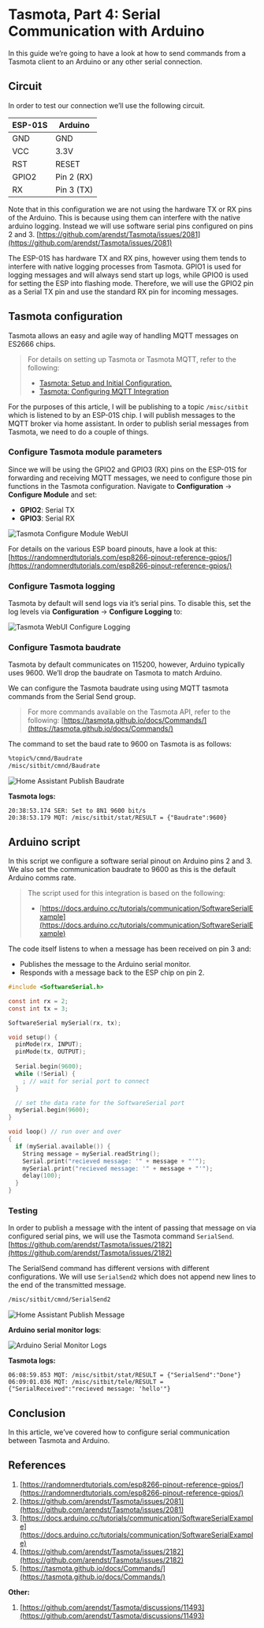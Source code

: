 # Tasmota, Part 4: Serial Communication with Arduino

In this guide we’re going to have a look at how to send commands from a Tasmota client to an Arduino or any other serial connection.

<!-- Table of Contents -->

## Circuit

In order to test our connection we’ll use the following circuit.

|**ESP-01S**|**Arduino**|
|-----------|-----------|
|GND        |GND        |
|VCC        |3.3V       |
|RST        |RESET      |
|GPIO2      |Pin 2 (RX) |
|RX         |Pin 3 (TX) |

Note that in this configuration we are not using the hardware TX or RX pins of the Arduino. This is because using them can interfere with the native arduino logging. Instead we will use software serial pins configured on pins 2 and 3. [https://github.com/arendst/Tasmota/issues/2081](https://github.com/arendst/Tasmota/issues/2081)

The ESP-01S has hardware TX and RX pins, however using them tends to interfere with native logging processes from Tasmota. GPIO1 is used for logging messages and will always send start up logs, while GPIO0 is used for setting the ESP into flashing mode. Therefore, we will use the GPIO2 pin as a Serial TX pin and use the standard RX pin for incoming messages.

## Tasmota configuration

Tasmota allows an easy and agile way of handling MQTT messages on ES2666 chips.

> For details on setting up Tasmota or Tasmota MQTT, refer to the following:
>
> * [Tasmota: Setup and Initial Configuration.](8290305.html)
> * [Tasmota: Configuring MQTT Integration](10846209.html)

For the purposes of this article, I will be publishing to a topic `/misc/sitbit` which is listened to by an ESP-01S chip. I will publish messages to the MQTT broker via home assistant. In order to publish serial messages from Tasmota, we need to do a couple of things.

### Configure Tasmota module parameters

Since we will be using the GPIO2 and GPIO3 (RX) pins on the ESP-01S for forwarding and receiving MQTT messages, we need to configure those pin functions in the Tasmota configuration. Navigate to **Configuration** → **Configure Module** and set:

* **GPIO2**: Serial TX
* **GPIO3**: Serial RX

![Tasmota Configure Module WebUI](./tasmota-4-serial-communication-with-arduino-images/11796513.png)

For details on the various ESP board pinouts, have a look at this: [https://randomnerdtutorials.com/esp8266-pinout-reference-gpios/](https://randomnerdtutorials.com/esp8266-pinout-reference-gpios/)

### Configure Tasmota logging

Tasmota by default will send logs via it’s serial pins. To disable this, set the log levels via **Configuration** → **Configure Logging** to:

![Tasmota WebUI Configure Logging](./tasmota-4-serial-communication-with-arduino-images/11796527.png)

### Configure Tasmota baudrate

Tasmota by default communicates on 115200, however, Arduino typically uses 9600. We’ll drop the baudrate on Tasmota to match Arduino.

We can configure the Tasmota baudrate using using MQTT tasmota commands from the Serial Send group.

> For more commands available on the Tasmota API, refer to the following: [https://tasmota.github.io/docs/Commands/](https://tasmota.github.io/docs/Commands/)

The command to set the baud rate to 9600 on Tasmota is as follows:

```bash
%topic%/cmnd/Baudrate
/misc/sitbit/cmnd/Baudrate
```

![Home Assistant Publish Baudrate](./tasmota-4-serial-communication-with-arduino-images/11829249.png)

**Tasmota logs:**

```log
20:38:53.174 SER: Set to 8N1 9600 bit/s
20:38:53.179 MQT: /misc/sitbit/stat/RESULT = {"Baudrate":9600}
```

## Arduino script

In this script we configure a software serial pinout on Arduino pins 2 and 3. We also set the communication baudrate to 9600 as this is the default Arduino comms rate.

> The script used for this integration is based on the following:
>
> * [https://docs.arduino.cc/tutorials/communication/SoftwareSerialExample](https://docs.arduino.cc/tutorials/communication/SoftwareSerialExample)

The code itself listens to when a message has been received on pin 3 and:

* Publishes the message to the Arduino serial monitor.
* Responds with a message back to the ESP chip on pin 2.

```c
#include <SoftwareSerial.h>

const int rx = 2;
const int tx = 3;

SoftwareSerial mySerial(rx, tx);

void setup() {
  pinMode(rx, INPUT);
  pinMode(tx, OUTPUT);
  
  Serial.begin(9600);
  while (!Serial) {
    ; // wait for serial port to connect
  }

  // set the data rate for the SoftwareSerial port
  mySerial.begin(9600);
}

void loop() // run over and over
{
  if (mySerial.available()) {
    String message = mySerial.readString();
    Serial.print("recieved message: '" + message + "'");
    mySerial.print("recieved message: '" + message + "'");
    delay(100);
  }
}
```

### Testing

In order to publish a message with the intent of passing that message on via configured serial pins, we will use the Tasmota command `SerialSend`. [https://github.com/arendst/Tasmota/issues/2182](https://github.com/arendst/Tasmota/issues/2182)

The SerialSend command has different versions with different configurations. We will use `SerialSend2` which does not append new lines to the end of the transmitted message.

```bash
/misc/sitbit/cmnd/SerialSend2
```

![Home Assistant Publish Message](./tasmota-4-serial-communication-with-arduino-images/11796543.png)

**Arduino serial monitor logs**:

![Arduino Serial Monitor Logs](./tasmota-4-serial-communication-with-arduino-images/11403376.png)

**Tasmota logs:**

```log
06:08:59.853 MQT: /misc/sitbit/stat/RESULT = {"SerialSend":"Done"}
06:09:01.036 MQT: /misc/sitbit/tele/RESULT = {"SerialReceived":"recieved message: 'hello'"}
```

## Conclusion

In this article, we’ve covered how to configure serial communication between Tasmota and Arduino.

## References

1. [https://randomnerdtutorials.com/esp8266-pinout-reference-gpios/](https://randomnerdtutorials.com/esp8266-pinout-reference-gpios/)
2. [https://github.com/arendst/Tasmota/issues/2081](https://github.com/arendst/Tasmota/issues/2081)
3. [https://docs.arduino.cc/tutorials/communication/SoftwareSerialExample](https://docs.arduino.cc/tutorials/communication/SoftwareSerialExample)
4. [https://github.com/arendst/Tasmota/issues/2182](https://github.com/arendst/Tasmota/issues/2182)
5. [https://tasmota.github.io/docs/Commands/](https://tasmota.github.io/docs/Commands/)

**Other:**

1. [https://github.com/arendst/Tasmota/discussions/11493](https://github.com/arendst/Tasmota/discussions/11493)
